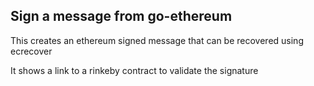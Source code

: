 ## Sign a message from go-ethereum

This creates an ethereum signed message that can be recovered using ecrecover

It shows a link to a rinkeby contract to validate the signature